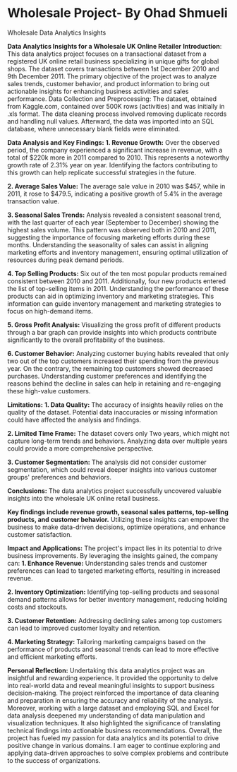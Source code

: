 # Wholesale Project- By Ohad Shmueli
Wholesale Data Analytics Insights

**Data Analytics Insights for a Wholesale UK Online Retailer**
**Introduction**: This data analytics project focuses on a transactional dataset from a registered UK online retail business specializing in unique gifts for global shops.
The dataset covers transactions between 1st December 2010 and 9th December 2011.
The primary objective of the project was to analyze sales trends, customer behavior, and product information to bring out actionable insights for enhancing business activities and sales performance.
Data Collection and Preprocessing: The dataset, obtained from Kaggle.com, contained over 500K rows (activities) and was initially in .xls format.
The data cleaning process involved removing duplicate records and handling null values.
Afterward, the data was imported into an SQL database, where unnecessary blank fields were eliminated.

**Data Analysis and Key Findings:**
**1.	Revenue Growth:** Over the observed period, the company experienced a significant increase in revenue, with a total of $220k more in 2011 compared to 2010.
This represents a noteworthy growth rate of 2.31% year on year. Identifying the factors contributing to this growth can help replicate successful strategies in the future.

**2.	Average Sales Value:** The average sale value in 2010 was $457, while in 2011, it rose to $479.5, indicating a positive growth of 5.4% in the average transaction value.

**3.	Seasonal Sales Trends:** Analysis revealed a consistent seasonal trend, with the last quarter of each year (September to December) showing the highest sales volume.
This pattern was observed both in 2010 and 2011, suggesting the importance of focusing marketing efforts during these months.
Understanding the seasonality of sales can assist in aligning marketing efforts and inventory management, ensuring optimal utilization of resources during peak demand periods.

**4.	Top Selling Products:** Six out of the ten most popular products remained consistent between 2010 and 2011.
Additionally, four new products entered the list of top-selling items in 2011. Understanding the performance of these products can aid in optimizing inventory and marketing strategies.
This information can guide inventory management and marketing strategies to focus on high-demand items.

**5.	Gross Profit Analysis:** Visualizing the gross profit of different products through a bar graph can provide insights into which products contribute significantly to the overall profitability of the business.

**6.	Customer Behavior:** Analyzing customer buying habits revealed that only two out of the top customers increased their spending from the previous year.
On the contrary, the remaining top customers showed decreased purchases.
Understanding customer preferences and identifying the reasons behind the decline in sales can help in retaining and re-engaging these high-value customers.

**Limitations:**
**1.	Data Quality:** The accuracy of insights heavily relies on the quality of the dataset.
Potential data inaccuracies or missing information could have affected the analysis and findings.

**2.	Limited Time Frame:** The dataset covers only Two years, which might not capture long-term trends and behaviors.
Analyzing data over multiple years could provide a more comprehensive perspective.

**3.	Customer Segmentation:** The analysis did not consider customer segmentation, which could reveal deeper insights into various customer groups' preferences and behaviors.

**Conclusions:** The data analytics project successfully uncovered valuable insights into the wholesale UK online retail business.

**Key findings include revenue growth, seasonal sales patterns, top-selling products, and customer behavior.** 
Utilizing these insights can empower the business to make data-driven decisions, optimize operations, and enhance customer satisfaction.

**Impact and Applications:** The project's impact lies in its potential to drive business improvements.
By leveraging the insights gained, the company can:
**1.	Enhance Revenue:** Understanding sales trends and customer preferences can lead to targeted marketing efforts, resulting in increased revenue.

**2.	Inventory Optimization:** Identifying top-selling products and seasonal demand patterns allows for better inventory management, reducing holding costs and stockouts.

**3.	Customer Retention:** Addressing declining sales among top customers can lead to improved customer loyalty and retention.

**4.	Marketing Strategy:** Tailoring marketing campaigns based on the performance of products and seasonal trends can lead to more effective and efficient marketing efforts.

**Personal Reflection:** Undertaking this data analytics project was an insightful and rewarding experience.
It provided the opportunity to delve into real-world data and reveal meaningful insights to support business decision-making.
The project reinforced the importance of data cleaning and preparation in ensuring the accuracy and reliability of the analysis.
Moreover, working with a large dataset and employing SQL and Excel for data analysis deepened my understanding of data manipulation and visualization techniques.
It also highlighted the significance of translating technical findings into actionable business recommendations.
Overall, the project has fueled my passion for data analytics and its potential to drive positive change in various domains.
I am eager to continue exploring and applying data-driven approaches to solve complex problems and contribute to the success of organizations.
